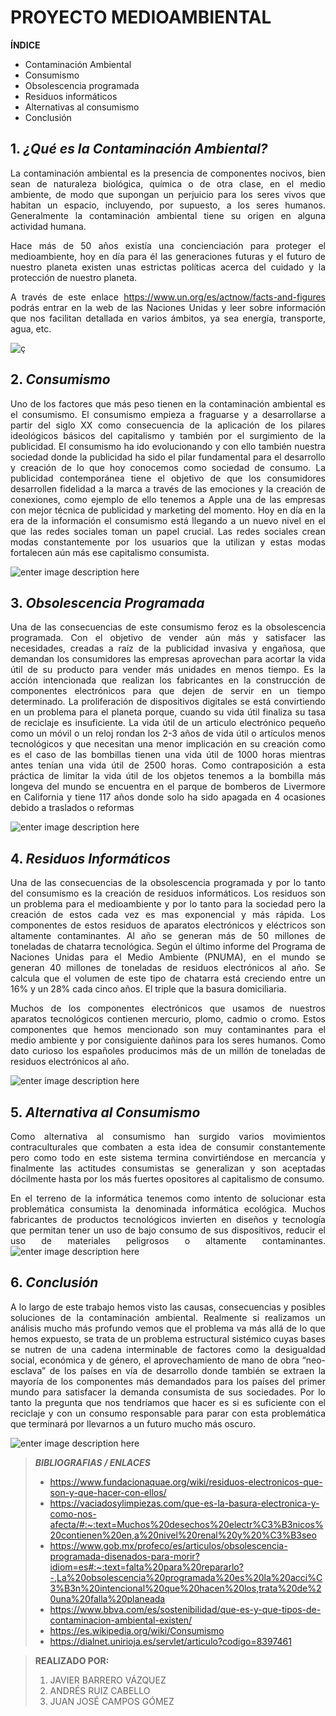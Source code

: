 <div style="text-align: justify">

# **PROYECTO MEDIOAMBIENTAL**

**ÍNDICE**
- Contaminación Ambiental
- Consumismo
- Obsolescencia programada
- Residuos informáticos
- Alternativas al consumismo
- Conclusión


## 1. *¿Qué es la Contaminación Ambiental?*
La contaminación ambiental es la presencia de componentes nocivos, bien sean de naturaleza biológica, química o de otra clase, en el medio ambiente, de modo que supongan un perjuicio para los seres vivos que habitan un espacio, incluyendo, por supuesto, a los seres humanos. Generalmente la contaminación ambiental tiene su origen en alguna actividad humana.

Hace más de 50 años existía una concienciación para proteger el medioambiente, hoy en día para él las generaciones futuras y el futuro de nuestro planeta existen unas estrictas políticas acerca del cuidado y la protección de nuestro planeta.

A través de este enlace https://www.un.org/es/actnow/facts-and-figures podrás entrar en la web de las Naciones Unidas y leer sobre información que nos facilitan detallada en varios ámbitos, ya sea energía, transporte, agua, etc.

![ç](https://statics-cuidateplus.marca.com/cms/styles/ratio_43/azblob/contaminacion-ilustracion.jpg.webp?itok=l0elgOfc)

## 2. *Consumismo*
Uno de los factores que más peso tienen en la contaminación ambiental es el consumismo.
El consumismo empieza a fraguarse y a desarrollarse a partir del siglo XX como consecuencia de la aplicación de los pilares ideológicos básicos del capitalismo y también por el surgimiento de la publicidad.
El consumismo ha ido evolucionando y con ello también nuestra sociedad donde la publicidad ha sido el pilar fundamental para el desarrollo y creación de lo que hoy conocemos como sociedad de consumo. La publicidad contemporánea tiene el objetivo de que los consumidores desarrollen fidelidad a la marca a través de las emociones y la creación de conexiones, como ejemplo de ello tenemos a Apple una de las empresas con mejor técnica de publicidad y marketing del momento.
Hoy en día en la era de la información el consumismo está llegando a un nuevo nivel en el que las redes sociales toman un papel crucial. Las redes sociales crean modas constantemente por los usuarios que la utilizan y estas modas fortalecen aún más ese capitalismo consumista.


![enter image description here](https://www.greenpeace.org/static/planet4-mexico-stateless/2020/02/067ff294-gp0sttzsj.jpg)


## 3. *Obsolescencia Programada*

Una de las consecuencias de este consumismo feroz es la obsolescencia programada.
Con el objetivo de vender aún más y satisfacer las necesidades, creadas a raíz de la publicidad invasiva y engañosa, que demandan los consumidores las empresas aprovechan para acortar la vida útil de su producto para vender más unidades en menos tiempo.
Es la acción intencionada que realizan los fabricantes en la construcción de componentes electrónicos para que dejen de servir en un tiempo determinado.
La proliferación de dispositivos digitales se está convirtiendo en un problema para el planeta porque, cuando su vida útil finaliza su tasa de reciclaje es insuficiente.
La vida útil de un articulo electrónico pequeño como un móvil o un reloj rondan los 2-3 años de vida útil o artículos menos tecnológicos y que necesitan una menor implicación en su creación como es el caso de las bombillas tienen una vida útil de 1000 horas mientras antes tenían una vida útil de 2500 horas.
Como contraposición a esta práctica de limitar la vida útil de los objetos tenemos a la bombilla más longeva del mundo se encuentra en el parque de bomberos de Livermore en California y tiene 117 años donde solo ha sido apagada en 4 ocasiones debido a traslados o reformas

![enter image description here](https://www.concilia2.es/blog/wp-content/uploads/2016/02/4.png)


## 4. *Residuos Informáticos*
Una de las consecuencias de la obsolescencia programada y por lo tanto del consumismo es la creación de residuos informáticos. Los residuos son un problema para el medioambiente y por lo tanto para la sociedad pero la creación de estos cada vez es mas exponencial y más rápida. Los componentes de estos residuos de aparatos electrónicos y eléctricos son altamente contaminantes. 
Al año se generan más de 50 millones de toneladas de chatarra tecnológica.
Según el último informe del Programa de Naciones Unidas para el Medio Ambiente (PNUMA), en el mundo se generan 40 millones de toneladas de residuos electrónicos al año. Se calcula que el volumen de este tipo de chatarra está creciendo entre un 16% y un 28% cada cinco años. El triple que la basura domiciliaria. 

Muchos de los componentes electrónicos que usamos de nuestros aparatos tecnológicos contienen mercurio, plomo, cadmio o cromo.
Estos componentes que hemos mencionado son muy contaminantes para el medio ambiente y por consiguiente dañinos para los seres humanos.
Como dato curioso los españoles producimos más de un millón de toneladas de residuos electrónicos al año.

![enter image description here](https://www.nationalgeographic.com.es/medio/2018/09/28/vertedero-de-basura-electronica-paises-bajos_ba0f44db_1280x853.jpg)


## 5. *Alternativa al Consumismo*
Como alternativa al consumismo han surgido varios movimientos contraculturales que combaten a esta idea de consumir constantemente pero como todo en este sistema termina convirtiéndose en mercancía y finalmente las actitudes consumistas se generalizan y son
aceptadas dócilmente hasta por los más fuertes opositores al capitalismo de consumo.

En el terreno de la informática tenemos como intento de solucionar esta problemática consumista la denominada informática ecológica.
Muchos fabricantes de productos tecnológicos invierten en diseños y tecnología que permitan tener un uso de bajo consumo de sus dispositivos, reducir el uso de materiales peligrosos o altamente contaminantes.
![enter image description here](https://verdeyazul.diarioinformacion.com/wp-content/uploads/2020/09/flor-1024x950.jpg)


## 6. *Conclusión*
A lo largo de este trabajo hemos visto las causas, consecuencias y posibles soluciones de la contaminación ambiental.
Realmente si realizamos un análisis mucho más profundo vemos que el problema va más allá de lo que hemos expuesto, se trata de un problema estructural sistémico cuyas bases se nutren de una cadena interminable de factores como la desigualdad social, económica y de género, el aprovechamiento de mano de obra “neo-esclava” de los países en vía de desarrollo donde también se extraen la mayoría de los componentes más demandados para los países del primer mundo para satisfacer la demanda consumista de sus sociedades.
Por lo tanto la pregunta que nos tendríamos que hacer es si es suficiente con el reciclaje y con un consumo responsable para parar con esta problemática que terminará por llevarnos a un futuro mucho más oscuro.


![enter image description here](https://panelyacanalados.com/wp-content/uploads/2022/01/dia-mundial-de-la-educacion-ambiental-manos.jpg)


>***BIBLIOGRAFIAS / ENLACES***
> - https://www.fundacionaquae.org/wiki/residuos-electronicos-que-son-y-que-hacer-con-ellos/
> - https://vaciadosylimpiezas.com/que-es-la-basura-electronica-y-como-nos-afecta/#:~:text=Muchos%20desechos%20electr%C3%B3nicos%20contienen%20en,a%20nivel%20renal%20y%20%C3%B3seo
> - https://www.gob.mx/profeco/es/articulos/obsolescencia-programada-disenados-para-morir?idiom=es#:~:text=falta%20para%20repararlo?-,La%20obsolescencia%20programada%20es%20la%20acci%C3%B3n%20intencional%20que%20hacen%20los,trata%20de%20una%20falla%20planeada
> - https://www.bbva.com/es/sostenibilidad/que-es-y-que-tipos-de-contaminacion-ambiental-existen/
> - https://es.wikipedia.org/wiki/Consumismo
> - https://dialnet.unirioja.es/servlet/articulo?codigo=8397461


>**REALIZADO POR:**
> 1. JAVIER BARRERO VÁZQUEZ
> 2. ANDRÉS RUIZ CABELLO
> 3. JUAN JOSÉ CAMPOS GÓMEZ


</div>
<!--stackedit_data:
eyJoaXN0b3J5IjpbNTk5NjgxNDY3LDkyMTIzNjgyOSwtNTQ0ND
I5NDEsMTYwNDQ1NzQwNiwtMTI5MzAzMjgzNCwtMTc3NzUyMDQ5
LC0xMTg5NDgzMDQzLC0yMDc1MjA2MzAxLC02ODIxMTQyNywtMT
cxMTkyNTU4NV19
-->
